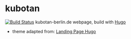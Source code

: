 # kubotan
[![Build Status](https://travis-ci.org/kdlehmann/kubotan.svg?branch=master)](https://travis-ci.org/kdlehmann/kubotan)
kubotan-berlin.de webpage, build with [Hugo](https://gohugo.io/)

- theme adapted from: [Landing Page Hugo](https://github.com/crakjie/landing-page-hugo)
